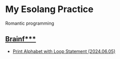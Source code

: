 # My Esolang Practice

Romantic programming


## [Brainf***](/Brainfuck/README.md)

- [Print Alphabet with Loop Statement (2024.06.05)](/Brainfuck/README.md#print-alphabet-with-loop-statement-20240605)
